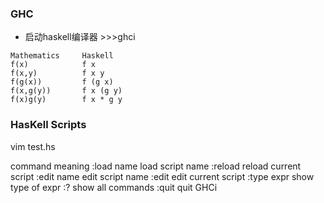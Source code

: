 ### GHC
+ 启动haskell编译器 >>>ghci
```note
Mathematics     Haskell
f(x)            f x
f(x,y)          f x y
f(g(x))         f (g x)
f(x,g(y))       f x (g y)
f(x)g(y)        f x * g y
```

### HasKell Scripts
vim test.hs


command     meaning
:load name  load script name
:reload     reload current script
:edit name  edit script name
:edit       edit current script
:type expr  show type of expr
:?          show all commands
:quit       quit GHCi












